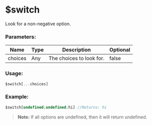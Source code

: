# $switch
Look for a non-negative option.

### Parameters:
| Name        | Type        | Description                          | Optional |
| ----------- | ----------- | ------------------------------------ | -------- |
| choices     | Any         | The choices to look for.             | false    |

### Usage:
```js
$switch[...choices]
```

### Example:
```js
$switch[undefined;undefined;hi] //Returns: hi
```

> **Note:** If all options are undefined, then it will return undefined.
